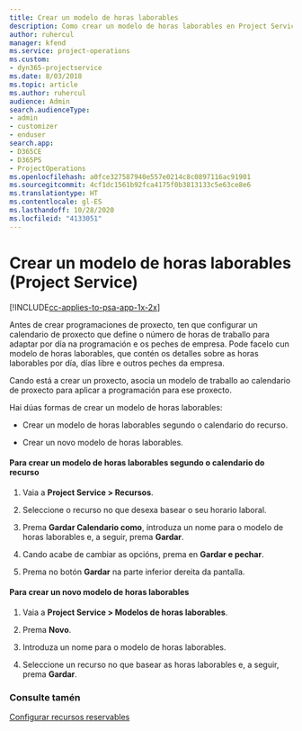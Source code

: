 ```yaml
---
title: Crear un modelo de horas laborables
description: Como crear un modelo de horas laborables en Project Service
author: ruhercul
manager: kfend
ms.service: project-operations
ms.custom:
- dyn365-projectservice
ms.date: 8/03/2018
ms.topic: article
ms.author: ruhercul
audience: Admin
search.audienceType:
- admin
- customizer
- enduser
search.app:
- D365CE
- D365PS
- ProjectOperations
ms.openlocfilehash: a0fce327587940e557e0214c8c0897116ac91901
ms.sourcegitcommit: 4cf1dc1561b92fca4175f0b3813133c5e63ce8e6
ms.translationtype: HT
ms.contentlocale: gl-ES
ms.lasthandoff: 10/28/2020
ms.locfileid: "4133051"
---
```

# <a name="create-a-work-hours-template-project-service"></a>Crear un modelo de horas laborables (Project Service)

[!INCLUDE[cc-applies-to-psa-app-1x-2x](../includes/cc-applies-to-psa-app-1x-2x.md)]

Antes de crear programaciones de proxecto, ten que configurar un calendario de proxecto que define o número de horas de traballo para adaptar por día na programación e os peches de empresa. Pode facelo cun modelo de horas laborables, que contén os detalles sobre as horas laborables por día, días libre e outros peches da empresa.  
  
 Cando está a crear un proxecto, asocia un modelo de traballo ao calendario de proxecto para aplicar a programación para ese proxecto.  
  
 Hai dúas formas de crear un modelo de horas laborables:  
  
-   Crear un modelo de horas laborables segundo o calendario do recurso.  
  
-   Crear un novo modelo de horas laborables.  
  
#### <a name="to-create-a-work-hours-template-based-on-a-resources-calendar"></a>Para crear un modelo de horas laborables segundo o calendario do recurso  
  
1.  Vaia a **Project Service > Recursos**.  
  
2.  Seleccione o recurso no que desexa basear o seu horario laboral.  
  
3.  Prema **Gardar Calendario como**, introduza un nome para o modelo de horas laborables e, a seguir, prema **Gardar**.  
  
4.  Cando acabe de cambiar as opcións, prema en **Gardar e pechar**.  
  
5.  Prema no botón **Gardar** na parte inferior dereita da pantalla.  
  
#### <a name="to-create-a-new-work-hours-template"></a>Para crear un novo modelo de horas laborables  
  
1.  Vaia a **Project Service > Modelos de horas laborables**.  
  
2.  Prema **Novo**.  
  
3.  Introduza un nome para o modelo de horas laborables.  
  
4.  Seleccione un recurso no que basear as horas laborables e, a seguir, prema **Gardar**.  
  
### <a name="see-also"></a>Consulte tamén  
 [Configurar recursos reservables](../psa/set-up-resources.md)
